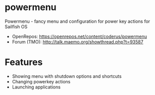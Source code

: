 powermenu
=========

Powermenu - fancy menu and configuration for power key actions for Sailfish OS

* OpenRepos: https://openrepos.net/content/coderus/powermenu
* Forum (TMO): http://talk.maemo.org/showthread.php?t=93587

Features
=========

* Showing menu with shutdown options and shortcuts
* Changing powerkey actions
* Launching applications
